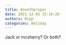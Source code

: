 ```yaml
---
title: Anonfhproper
date: 2021-12-03 15:16:26
authors: Ripp
categories: Holiday
---
```


 Jack or mcsherry? Or both?